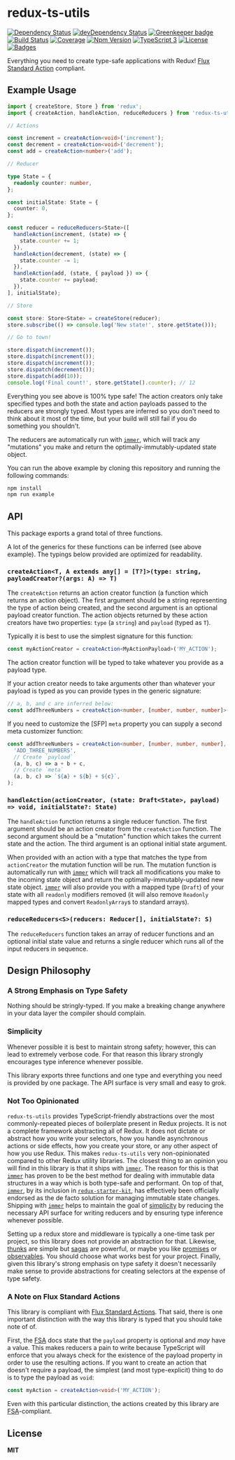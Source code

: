 # redux-ts-utils

[![Dependency Status](https://img.shields.io/david/knpwrs/redux-ts-utils.svg)](https://david-dm.org/knpwrs/redux-ts-utils)
[![devDependency Status](https://img.shields.io/david/dev/knpwrs/redux-ts-utils.svg)](https://david-dm.org/knpwrs/redux-ts-utils#info=devDependencies)
[![Greenkeeper badge](https://badges.greenkeeper.io/knpwrs/redux-ts-utils.svg)](https://greenkeeper.io/)
[![Build Status](https://img.shields.io/travis/knpwrs/redux-ts-utils.svg)](https://travis-ci.org/knpwrs/redux-ts-utils)
[![Coverage](https://img.shields.io/codecov/c/github/knpwrs/redux-ts-utils.svg)](https://codecov.io/gh/knpwrs/redux-ts-utils)
[![Npm Version](https://img.shields.io/npm/v/redux-ts-utils.svg)](https://www.npmjs.com/package/redux-ts-utils)
[![TypeScript 3](https://img.shields.io/badge/TypeScript-3-blue.svg)](http://shields.io/)
[![License](https://img.shields.io/badge/license-MIT-blue.svg)](https://opensource.org/licenses/MIT)
[![Badges](https://img.shields.io/badge/badges-9-orange.svg)](http://shields.io/)

Everything you need to create type-safe applications with Redux! [Flux Standard
Action][FSA] compliant.

## Example Usage

```ts
import { createStore, Store } from 'redux';
import { createAction, handleAction, reduceReducers } from 'redux-ts-utils';

// Actions

const increment = createAction<void>('increment');
const decrement = createAction<void>('decrement');
const add = createAction<number>('add');

// Reducer

type State = {
  readonly counter: number,
};

const initialState: State = {
  counter: 0,
};

const reducer = reduceReducers<State>([
  handleAction(increment, (state) => {
    state.counter += 1;
  }),
  handleAction(decrement, (state) => {
    state.counter -= 1;
  }),
  handleAction(add, (state, { payload }) => {
    state.counter += payload;
  }),
], initialState);

// Store

const store: Store<State> = createStore(reducer);
store.subscribe(() => console.log('New state!', store.getState()));

// Go to town!

store.dispatch(increment());
store.dispatch(increment());
store.dispatch(increment());
store.dispatch(decrement());
store.dispatch(add(10));
console.log('Final count!', store.getState().counter); // 12
```

Everything you see above is 100% type safe! The action creators only take
specified types and both the state and action payloads passed to the reducers
are strongly typed. Most types are inferred so you don't need to think about it
most of the time, but your build will still fail if you do something you
shouldn't.

The reducers are automatically run with [`immer`], which will track any
"mutations" you make and return the optimally-immutably-updated state object.

You can run the above example by cloning this repository and running the
following commands:

```sh
npm install
npm run example
```

## API

This package exports a grand total of three functions.

A lot of the generics for these functions can be inferred (see above example).
The typings below provided are optimized for readability.

### `createAction<T, A extends any[] = [T?]>(type: string, payloadCreator?(args: A) => T)`

The `createAction` returns an action creator function (a function which returns
an action object). The first argument should be a string representing the type
of action being created, and the second argument is an optional payload creator
function. The action objects returned by these action creators have two
properties: `type` (a `string`) and `payload` (typed as `T`).

Typically it is best to use the simplest signature for this function:

```ts
const myActionCreator = createAction<MyActionPayload>('MY_ACTION');
```

The action creator function will be typed to take whatever you provide as a
payload type.

If your action creator needs to take arguments other than whatever your payload
is typed as you can provide types in the generic signature:

```ts
// a, b, and c are inferred below:
const addThreeNumbers = createAction<number, [number, number, number]>('ADD_THREE_NUMBERS', (a, b, c) => a + b + c);
```

If you need to customize the [SFP] `meta` property you can supply a second meta
customizer function:

```ts
const addThreeNumbers = createAction<number, [number, number, number], number>(
  'ADD_THREE_NUMBERS',
  // Create `payload`
  (a, b, c) => a + b + c,
  // Create `meta`
  (a, b, c) => `${a} + ${b} + ${c}`,
);
```

### `handleAction(actionCreator, (state: Draft<State>, payload) => void, initialState?: State)`

The `handleAction` function returns a single reducer function. The first
argument should be an action creator from the `createAction` function. The
second argument should be a "mutation" function which takes the current state
and the action. The third argument is an optional initial state argument.

When provided with an action with a type that matches the type from
`actionCreator` the mutation function will be run. The mutation function is
automatically run with [`immer`] which will track all modifications you make to
the incoming state object and return the optimally-immutably-updated new state
object. [`immer`] will also provide you with a mapped type (`Draft`) of your
state with all `readonly` modifiers removed (it will also remove `Readonly`
mapped types and convert `ReadonlyArray`s to standard arrays).

### `reduceReducers<S>(reducers: Reducer[], initialState?: S)`

The `reduceReducers` function takes an array of reducer functions and an
optional initial state value and returns a single reducer which runs all of the
input reducers in sequence.

## Design Philosophy

### A Strong Emphasis on Type Safety

Nothing should be stringly-typed. If you make a breaking change anywhere in
your data layer the compiler should complain.

### Simplicity

Whenever possible it is best to maintain strong safety; however, this can lead
to extremely verbose code. For that reason this library strongly encourages
type inference whenever possible.

This library exports three functions and one type and everything you need is
provided by one package. The API surface is very small and easy to grok.

### Not Too Opinionated

`redux-ts-utils` provides TypeScript-friendly abstractions over the most
commonly-repeated pieces of boilerplate present in Redux projects. It is not a
complete framework abstracting all of Redux. It does not dictate or abstract
how you write your selectors, how you handle asynchronous actions or side
effects, how you create your store, or any other aspect of how you use Redux.
This makes `redux-ts-utils` very non-opinionated compared to other Redux
utility libraries. The closest thing to an opinion you will find in this
library is that it ships with [`immer`]. The reason for this is that [`immer`]
has proven to be the best method for dealing with immutable data structures in
a way which is both type-safe and performant. On top of that, [`immer`], by its
inclusion in [`redux-starter-kit`], has effectively been officially endorsed as
the de facto solution for managing immutable state changes. Shipping with
[`immer`] helps to maintain the goal of [simplicity](#simplicity) by reducing
the necessary API surface for writing reducers and by ensuring type inference
whenever possible.

Setting up a redux store and middleware is typically a one-time task per
project, so this library does not provide an abstraction for that. Likewise,
[thunks] are simple but [sagas] are powerful, or maybe you like [promises] or
[observables]. You should choose what works best for your project. Finally,
given this library's strong emphasis on type safety it doesn't necessarily make
sense to provide abstractions for creating selectors at the expense of type
safety.

### A Note on Flux Standard Actions

This library is compliant with [Flux Standard Actions][FSA]. That said, there
is one important distinction with the way this library is typed that you should
take note of of.

First, the [FSA] docs state that the `payload` property is optional and _may_
have a value. This makes reducers a pain to write because TypeScript will
enforce that you always check for the existence of the payload property in
order to use the resulting actions. If you want to create an action that
doesn't require a payload, the simplest (and most type-explicit) thing to do
is to type the payload as `void`:

```ts
const myAction = createAction<void>('MY_ACTION');
```

Even with this particular distinction, the actions created by this library are
[FSA]-compliant.

## License

**MIT**

[FSA]: https://github.com/redux-utilities/flux-standard-action
[`immer`]: https://github.com/mweststrate/immer "Create the next immutable state by mutating the current one"
[`redux-starter-kit`]: https://www.npmjs.com/package/redux-starter-kit
[observables]: https://github.com/redux-observable/redux-observable
[promises]: https://github.com/redux-utilities/redux-promise
[sagas]: https://github.com/redux-saga/redux-saga
[thunks]: https://github.com/reduxjs/redux-thunk
